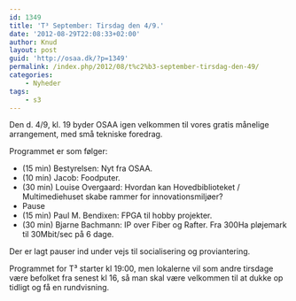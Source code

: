 ```yaml
---
id: 1349
title: 'T³ September: Tirsdag den 4/9.'
date: '2012-08-29T22:08:33+02:00'
author: Knud
layout: post
guid: 'http://osaa.dk/?p=1349'
permalink: /index.php/2012/08/t%c2%b3-september-tirsdag-den-49/
categories:
    - Nyheder
tags:
    - s3
---
```


Den d. 4/9, kl. 19 byder OSAA igen velkommen til vores gratis månelige arrangement, med små tekniske foredrag.

Programmet er som følger:

- (15 min) Bestyrelsen: Nyt fra OSAA.
- (10 min) Jacob: Foodputer.
- (30 min) Louise Overgaard: Hvordan kan Hovedbiblioteket / Multimediehuset skabe rammer for innovationsmiljøer?
- Pause
- (15 min) Paul M. Bendixen: FPGA til hobby projekter.
- (30 min) Bjarne Bachmann: IP over Fiber og Rafter. Fra 300Ha pløjemark til 30Mbit/sec på 6 dage.

Der er lagt pauser ind under vejs til socialisering og proviantering.

Programmet for T³ starter kl 19:00, men lokalerne vil som andre tirsdage være befolket fra senest kl 16, så man skal være velkommen til at dukke op tidligt og få en rundvisning.